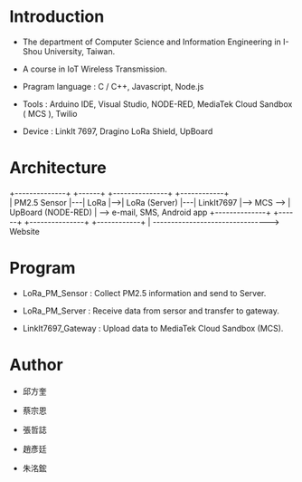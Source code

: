 # Introduction

- The department of Computer Science and Information Engineering in I-Shou University, Taiwan.

- A course in IoT Wireless Transmission.

- Pragram language : C / C++, Javascript, Node.js

- Tools : Arduino IDE, Visual Studio, NODE-RED, MediaTek Cloud Sandbox ( MCS ), Twilio

- Device : LinkIt 7697, Dragino LoRa Shield, UpBoard

# Architecture

+--------------+   +------+   +---------------+   +------------+                     
| PM2.5 Sensor |---| LoRa |-->| LoRa (Server) |---| LinkIt7697 |--> MCS --> | UpBoard (NODE-RED) | --> e-mail, SMS, Android app
+--------------+   +------+   +---------------+   +------------+     |
                                                                     --------------------------------> Website


# Program

- LoRa_PM_Sensor : Collect PM2.5 information and send to Server.

- LoRa_PM_Server : Receive data from sersor and transfer to gateway.

- LinkIt7697_Gateway : Upload data to MediaTek Cloud Sandbox (MCS).

# Author

- 邱方奎

- 蔡宗恩

- 張哲誌

- 趙彥廷

- 朱洺鋐

